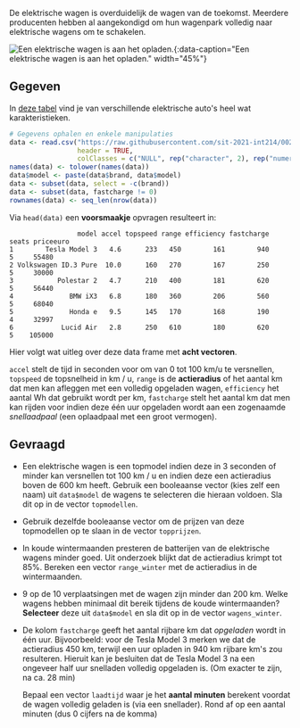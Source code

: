 De elektrische wagen is overduidelijk de wagen van de toekomst. Meerdere producenten hebben al aangekondigd om hun wagenpark volledig naar elektrische wagens om te schakelen.

![Een elektrische wagen is aan het opladen.](media/michael-fousert.jpg "Foto door Michael Fousert op Unsplash."){:data-caption="Een elektrische wagen is aan het opladen." width="45%"}

## Gegeven

In <a href="https://github.com/sit-2021-int214/002-EVs---One-Electric-Vehicle-Dataset---Smaller/blob/main/ElectricCar_Clean.csv" target="_blank">deze tabel</a> vind je van verschillende elektrische auto's heel wat karakteristieken.

```R
# Gegevens ophalen en enkele manipulaties
data <- read.csv("https://raw.githubusercontent.com/sit-2021-int214/002-EVs---One-Electric-Vehicle-Dataset---Smaller/main/ElectricCar_Clean.csv",
                 header = TRUE,
                 colClasses = c("NULL", rep("character", 2), rep("numeric", 5), rep("NULL", 5), rep("numeric", 2) ))
names(data) <- tolower(names(data))
data$model <- paste(data$brand, data$model)
data <- subset(data, select = -c(brand))
data <- subset(data, fastcharge != 0)
rownames(data) <- seq_len(nrow(data))
```

Via `head(data)` een **voorsmaakje** opvragen resulteert in:

```
                 model accel topspeed range efficiency fastcharge seats priceeuro
1        Tesla Model 3   4.6      233   450        161        940     5     55480
2 Volkswagen ID.3 Pure  10.0      160   270        167        250     5     30000
3           Polestar 2   4.7      210   400        181        620     5     56440
4              BMW iX3   6.8      180   360        206        560     5     68040
5              Honda e   9.5      145   170        168        190     4     32997
6            Lucid Air   2.8      250   610        180        620     5    105000
```

Hier volgt wat uitleg over deze data frame met **acht vectoren**. 

`accel` stelt de tijd in seconden voor om van 0 tot 100 km/u te versnellen, `topspeed` de topsnelheid in km / u, `range` is de **actieradius** of het aantal km dat men kan afleggen met een volledig opgeladen wagen, `efficiency` het aantal Wh dat gebruikt wordt per km, `fastcharge` stelt het aantal km dat men kan rijden voor indien deze één uur opgeladen wordt aan een zogenaamde *snellaadpaal* (een oplaadpaal met een groot vermogen).

## Gevraagd

- Een elektrische wagen is een topmodel indien deze in 3 seconden of minder kan versnellen tot 100 km / u en indien deze een actieradius boven de 600 km heeft. Gebruik een booleaanse vector (kies zelf een naam) uit `data$model` de wagens te selecteren die hieraan voldoen. Sla dit op in de vector `topmodellen`.

- Gebruik dezelfde booleaanse vector om de prijzen van deze topmodellen op te slaan in de vector `topprijzen`.

- In koude wintermaanden presteren de batterijen van de elektrische wagens minder goed. Uit onderzoek blijkt dat de actieradius krimpt tot 85%. Bereken een vector `range_winter` met de actieradius in de wintermaanden. 

- 9 op de 10 verplaatsingen met de wagen zijn minder dan 200 km. Welke wagens hebben minimaal dit bereik tijdens de koude wintermaanden? **Selecteer** deze uit `data$model` en sla dit op in de vector `wagens_winter`.

- De kolom `fastcharge` geeft het aantal rijbare km dat *opgeladen* wordt in één uur. Bijvoorbeeld: voor de Tesla Model 3 merken we dat de actieradius 450 km, terwijl een uur opladen in 940 km rijbare km's zou resulteren. Hieruit kan je besluiten dat de Tesla Model 3 na een ongeveer half uur snelladen volledig opgeladen is. (Om exacter te zijn, na ca. 28 min)

  Bepaal een vector `laadtijd` waar je het **aantal minuten** berekent voordat de wagen volledig geladen is (via een snellader). Rond af op een aantal minuten (dus 0 cijfers na de komma)

